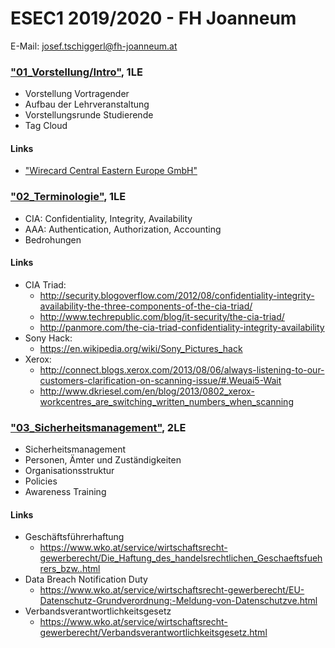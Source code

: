 # ESEC1 2019/2020 - FH Joanneum
E-Mail: josef.tschiggerl@fh-joanneum.at
### ["01_Vorstellung/Intro"](https://joseftsch.github.io/esec1/01_intro/), 1LE
* Vorstellung Vortragender
* Aufbau der Lehrveranstaltung
* Vorstellungsrunde Studierende
* Tag Cloud
#### Links
* ["Wirecard Central Eastern Europe GmbH"](https://www.wirecard.at)
### ["02_Terminologie"](https://joseftsch.github.io/esec1/02_terminologie/), 1LE
* CIA: Confidentiality, Integrity, Availability
* AAA: Authentication, Authorization, Accounting
* Bedrohungen
#### Links
* CIA Triad:
  * http://security.blogoverflow.com/2012/08/confidentiality-integrity-availability-the-three-components-of-the-cia-triad/
  * http://www.techrepublic.com/blog/it-security/the-cia-triad/
  * http://panmore.com/the-cia-triad-confidentiality-integrity-availability
* Sony Hack:
  * https://en.wikipedia.org/wiki/Sony_Pictures_hack
* Xerox:
  * http://connect.blogs.xerox.com/2013/08/06/always-listening-to-our-customers-clarification-on-scanning-issue/#.Weuai5-Wait
  * http://www.dkriesel.com/en/blog/2013/0802_xerox-workcentres_are_switching_written_numbers_when_scanning
### ["03_Sicherheitsmanagement"](https://joseftsch.github.io/esec1/03_sicherheitsmanagement/), 2LE
* Sicherheitsmanagement
* Personen, Ämter und Zuständigkeiten
* Organisationsstruktur
* Policies
* Awareness Training
#### Links
* Geschäftsführerhaftung
  * https://www.wko.at/service/wirtschaftsrecht-gewerberecht/Die_Haftung_des_handelsrechtlichen_Geschaeftsfuehrers_bzw..html
* Data Breach Notification Duty
  * https://www.wko.at/service/wirtschaftsrecht-gewerberecht/EU-Datenschutz-Grundverordnung:-Meldung-von-Datenschutzve.html
* Verbandsverantwortlichkeitsgesetz
  * https://www.wko.at/service/wirtschaftsrecht-gewerberecht/Verbandsverantwortlichkeitsgesetz.html

